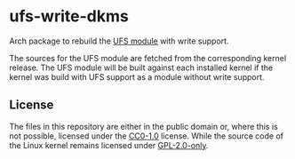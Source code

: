 # ufs-write-dkms

Arch package to rebuild the [UFS
module](https://docs.kernel.org/admin-guide/ufs.html) with write support.

The sources for the UFS module are fetched from the corresponding kernel
release. The UFS module will be built against each installed kernel if the
kernel was build with UFS support as a module without write support.

## License

The files in this repository are either in the public domain or, where this is
not possible, licensed under the
[CC0-1.0](https://spdx.org/licenses/CC0-1.0.html) license. While the source
code of the Linux kernel remains licensed under
[GPL-2.0-only](https://spdx.org/licenses/GPL-2.0-only.html).

